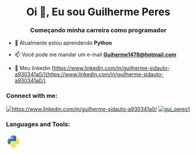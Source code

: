 <h1 align="center">Oi 👋, Eu sou Guilherme Peres</h1>
<h3 align="center">Começando minha carreira como programador</h3>

- 🌱 Atualmente estou aprendendo **Python**

- 📫 Você pode me mandar um e-mail **Guiherme1478@hotmail.com**

- 📄 Meu linkedin [https://www.linkedin.com/in/guilherme-sidauto-a930341a0/](https://www.linkedin.com/in/guilherme-sidauto-a930341a0/)

<h3 align="left">Connect with me:</h3>
<p align="left">
<a href="https://linkedin.com/in/https://www.linkedin.com/in/guilherme-sidauto-a930341a0/" target="blank"><img align="center" src="https://raw.githubusercontent.com/rahuldkjain/github-profile-readme-generator/master/src/images/icons/Social/linked-in-alt.svg" alt="https://www.linkedin.com/in/guilherme-sidauto-a930341a0/" height="30" width="40" /></a>
<a href="https://instagram.com/gui_peres1" target="blank"><img align="center" src="https://raw.githubusercontent.com/rahuldkjain/github-profile-readme-generator/master/src/images/icons/Social/instagram.svg" alt="gui_peres1" height="30" width="40" /></a>
</p>

<h3 align="left">Languages and Tools:</h3>
<p align="left"> <a href="https://www.python.org" target="_blank" rel="noreferrer"> <img src="https://raw.githubusercontent.com/devicons/devicon/master/icons/python/python-original.svg" alt="python" width="40" height="40"/> </a> </p>
